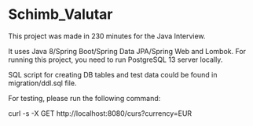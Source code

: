 # Schimb_Valutar
This project was made in 230 minutes for the Java Interview.

It uses Java 8/Spring Boot/Spring Data JPA/Spring Web and Lombok.
For running this project, you need to run PostgreSQL 13 server locally.

SQL script for creating DB tables and test data could be found in migration/ddl.sql file.

For testing, please run the following command:

curl -s -X GET http://localhost:8080/curs?currency=EUR